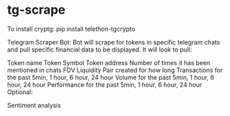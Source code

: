 # tg-scrape

To install cryptg: pip install telethon-tgcrypto

Telegram Scraper Bot: Bot will scrape for tokens in specific telegram chats and pull specific financial data to be displayed. It will look to pull:

Token name
Token Symbol
Token address
Number of times it has been mentioned in chats
FDV
Liquidity
Pair created for how long
Transactions for the past 5min, 1 hour, 6 hour, 24 hour
Volume for the past 5min, 1 hour, 6 hour, 24 hour
Performance for the past 5min, 1 hour, 6 hour, 24 hour
Optional:

Sentiment analysis
